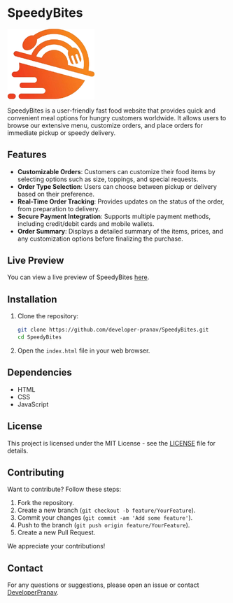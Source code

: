 # SpeedyBites

<img src="images/logo.png" alt="SpeedyBites Logo" width="200">

SpeedyBites is a user-friendly fast food website that provides quick and convenient meal options for hungry customers worldwide. It allows users to browse our extensive menu, customize orders, and place orders for immediate pickup or speedy delivery.

## Features

- **Customizable Orders**: Customers can customize their food items by selecting options such as size, toppings, and special requests.
- **Order Type Selection**: Users can choose between pickup or delivery based on their preference.
- **Real-Time Order Tracking**: Provides updates on the status of the order, from preparation to delivery.
- **Secure Payment Integration**: Supports multiple payment methods, including credit/debit cards and mobile wallets.
- **Order Summary**: Displays a detailed summary of the items, prices, and any customization options before finalizing the purchase.


## Live Preview

You can view a live preview of SpeedyBites [here](https://developer-pranav.github.io/SpeedyBites/index.html).

## Installation

1. Clone the repository:
    ```bash
    git clone https://github.com/developer-pranav/SpeedyBites.git
    cd SpeedyBites
    ```

2. Open the `index.html` file in your web browser.


## Dependencies

- HTML
- CSS
- JavaScript

## License

This project is licensed under the MIT License - see the [LICENSE](LICENSE.txt) file for details.

## Contributing

Want to contribute? Follow these steps:

1. Fork the repository.
2. Create a new branch (`git checkout -b feature/YourFeature`).
3. Commit your changes (`git commit -am 'Add some feature'`).
4. Push to the branch (`git push origin feature/YourFeature`).
5. Create a new Pull Request.

We appreciate your contributions!

## Contact

For any questions or suggestions, please open an issue or contact [DeveloperPranav](mailto:developer.pranav3306@gmail.com).
